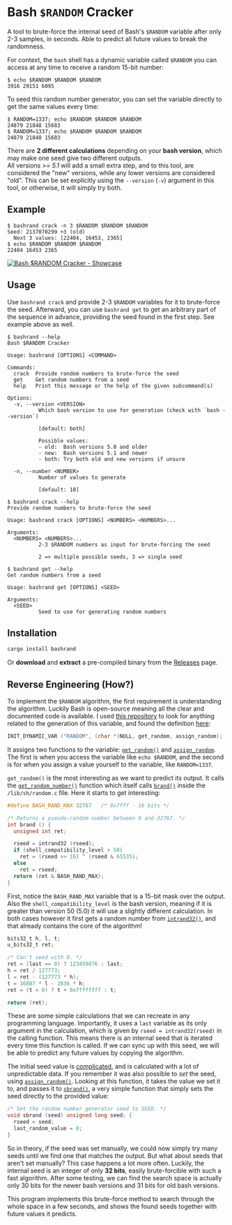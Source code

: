 # Bash `$RANDOM` Cracker

A tool to brute-force the internal seed of Bash's `$RANDOM` variable after only 2-3 samples, in seconds. Able to predict all future values to break the randomness. 

For context, the `bash` shell has a dynamic variable called `$RANDOM` you can access at any time to receive a random 15-bit number:

```Shell
$ echo $RANDOM $RANDOM $RANDOM
3916 29151 6095
```

To seed this random number generator, you can set the variable directly to get the same values every time:

```Shell
$ RANDOM=1337; echo $RANDOM $RANDOM $RANDOM
24879 21848 15683
$ RANDOM=1337; echo $RANDOM $RANDOM $RANDOM
24879 21848 15683
```

There are **2 different calculations** depending on your **bash version**, which may make one seed give two different outputs.  
All versions *>= 5.1* will add a small extra step, and to this tool, are considered the "new" versions, while any lower versions are considered "old". This can be set explicitly using the `--version` (`-v`) argument in this tool, or otherwise, it will simply try both. 

## Example

```Shell
$ bashrand crack -n 3 $RANDOM $RANDOM $RANDOM
Seed: 2137070299 +3 (old)
  Next 3 values: [22404, 16453, 2365]
$ echo $RANDOM $RANDOM $RANDOM
22404 16453 2365
```

[![Bash $RANDOM Cracker - Showcase](https://asciinema.org/a/sa9iP4ZGtIMQdq2dl4Qv5Ga01.svg)](https://asciinema.org/a/sa9iP4ZGtIMQdq2dl4Qv5Ga01?autoplay=1)

<!-- 
bash --version
echo $RANDOM $RANDOM $RANDOM
bashrand crack 12077 14368
bashrand crack 12077 14368 25452
echo $RANDOM $RANDOM $RANDOM
bashrand get 1687126207
bashrand get 1687126207 -v old
bashrand get 1687126207 -v old -s 6
bashrand get 1687126207 -v old -s 6 -n 3
echo $RANDOM $RANDOM $RANDOM
exit
 -->

## Usage

Use `bashrand crack` and provide 2-3 `$RANDOM` variables for it to brute-force the seed. Afterward, you can use `bashrand get` to get an arbitrary part of the sequence in advance, providing the seed found in the first step. See example above as well. 

```Shell
$ bashrand --help
Bash $RANDOM Cracker

Usage: bashrand [OPTIONS] <COMMAND>

Commands:
  crack  Provide random numbers to brute-force the seed
  get    Get random numbers from a seed
  help   Print this message or the help of the given subcommand(s)

Options:
  -v, --version <VERSION>
          Which bash version to use for generation (check with `bash --version`)

          [default: both]

          Possible values:
          - old:  Bash versions 5.0 and older
          - new:  Bash versions 5.1 and newer
          - both: Try both old and new versions if unsure

  -n, --number <NUMBER>
          Number of values to generate

          [default: 10]
```

```Shell
$ bashrand crack --help
Provide random numbers to brute-force the seed

Usage: bashrand crack [OPTIONS] <NUMBERS> <NUMBERS>...

Arguments:
  <NUMBERS> <NUMBERS>...
          2-3 $RANDOM numbers as input for brute-forcing the seed

          2 => multiple possible seeds, 3 => single seed
```

```Shell
$ bashrand get --help
Get random numbers from a seed

Usage: bashrand get [OPTIONS] <SEED>

Arguments:
  <SEED>
          Seed to use for generating random numbers
```

## Installation

```Bash
cargo install bashrand
```

Or **download** and **extract** a pre-compiled binary from the [Releases](https://github.com/JorianWoltjer/BashRandomCracker/releases) page. 

## Reverse Engineering (How?)

To implement the `$RANDOM` algorithm, the first requirement is understanding the algorithm. Luckily Bash is open-source meaning all the clear and documented code is available. I used [this repository](https://github.com/bminor/bash) to look for anything related to the generation of this variable, and found the definition [here](https://github.com/bminor/bash/blob/ec8113b9861375e4e17b3307372569d429dec814/variables.c#L1914):

```C
INIT_DYNAMIC_VAR ("RANDOM", (char *)NULL, get_random, assign_random);
```

It assigns two functions to the variable: [`get_random()`](https://github.com/bminor/bash/blob/ec8113b9861375e4e17b3307372569d429dec814/variables.c#L1443-L1450) and [`assign_random`](https://github.com/bminor/bash/blob/ec8113b9861375e4e17b3307372569d429dec814/variables.c#L1401-L1420). The first is when you access the variable like `echo $RANDOM`, and the second is for when you assign a value yourself to the variable, like `RANDOM=1337`. 

`get_random()` is the most interesting as we want to predict its output. It calls the [`get_random_number()`](https://github.com/bminor/bash/blob/ec8113b9861375e4e17b3307372569d429dec814/variables.c#L1422C1-L1440) function which itself calls [`brand()`](https://github.com/bminor/bash/blob/ec8113b9861375e4e17b3307372569d429dec814/lib/sh/random.c#L98C1-L112) inside the `/lib/sh/random.c` file. Here it starts to get interesting:

```C
#define BASH_RAND_MAX 32767   /* 0x7fff - 16 bits */

/* Returns a pseudo-random number between 0 and 32767. */
int brand () {
  unsigned int ret;

  rseed = intrand32 (rseed);
  if (shell_compatibility_level > 50)
    ret = (rseed >> 16) ^ (rseed & 65535);
  else
    ret = rseed;
  return (ret & BASH_RAND_MAX);
}
```

First, notice the `BASH_RAND_MAX` variable that is a 15-bit mask over the output. Also the `shell_compatibility_level` is the bash version, meaning if it is greater than version 50 (5.0) it will use a slightly different calculation. In both cases however it first gets a random number from [`intrand32()`](https://github.com/bminor/bash/blob/ec8113b9861375e4e17b3307372569d429dec814/lib/sh/random.c#L55-L84), and that already contains the core of the algorithm!

```C
bits32_t h, l, t;
u_bits32_t ret;

/* Can't seed with 0. */
ret = (last == 0) ? 123459876 : last;
h = ret / 127773;
l = ret - (127773 * h);
t = 16807 * l - 2836 * h;
ret = (t < 0) ? t + 0x7fffffff : t;

return (ret);
```

These are some simple calculations that we can recreate in any programming language. Importantly, it uses a `last` variable as its only argument in the calculation, which is given by `rseed = intrand32(rseed)` in the calling function. This means there is an internal seed that is iterated every time this function is called. If we can sync up with this seed, we will be able to predict any future values by copying the algorithm. 

The initial seed value is [complicated](https://github.com/bminor/bash/blob/ec8113b9861375e4e17b3307372569d429dec814/lib/sh/random.c#L87-L96), and is calculated with a lot of unpredictable data. If you remember it was also possible to *set* the seed, using [`assign_random()`](https://github.com/bminor/bash/blob/ec8113b9861375e4e17b3307372569d429dec814/variables.c#L1401-L1420). Looking at this function, it takes the value we set it to, and passes it to [`sbrand()`](https://github.com/bminor/bash/blob/ec8113b9861375e4e17b3307372569d429dec814/lib/sh/random.c#L115-L121), a very simple function that simply sets the seed directly to the provided value:

```C
/* Set the random number generator seed to SEED. */
void sbrand (seed) unsigned long seed; {
  rseed = seed;
  last_random_value = 0;
}
```

So in theory, if the seed was set manually, we could now simply try many seeds until we find one that matches the output. But what about seeds that aren't set manually? This case happens a lot more often. Luckily, the internal seed is an integer of only **32 bits**, easily brute-forcible with such a fast algorithm. After some testing, we can find the search space is actually only 30 bits for the newer bash versions and 31 bits for old bash versions. 

This program implements this brute-force method to search through the whole space in a few seconds, and shows the found seeds together with future values it predicts. 
